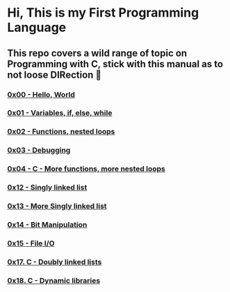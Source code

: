 # Hi, This is my First Programming Language
## This repo covers a wild range of topic on Programming with C, stick with this manual as to not loose DIRection 🤭

### [0x00 - Hello, World](./0x00-hello_world/README.md)

### [0x01 - Variables, if, else, while](./0x01-variables_if_else_while/README.md)

### [0x02 - Functions, nested loops](./0x02-functions_nested_loops/README.md)

### [0x03 - Debugging](./0x03-debugging/README.md)

### [0x04 - C - More functions, more nested loops](./0x04-more_functions_nested_loops/README.md)

### [0x12 - Singly linked list](./0x12-singly_linked_lists/README.md)

### [0x13 - More Singly linked list](./0x13-more_singly_linked_lists/README.md)

### [0x14 - Bit Manipulation](./0x14-bit_manipulation/README.md)

### [0x15 - File I/O](./0x14-bit_manipulation/README.md)

### [0x17. C - Doubly linked lists](./0x17-doubly_linked_lists/README.md)

### [0x18. C - Dynamic libraries](./0x18-dynamic_libraries/README.md)
